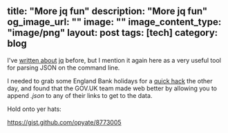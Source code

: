 title: "More jq fun"
description: "More jq fun"
og_image_url: ""
image: ""
image_content_type: "image/png"
layout: post
tags: [tech]
category: blog
---

I've [written about](2013/11/05/my-new-favourite-way-to-pretty-print-json-in-vim.html) [jq](http://stedolan.github.io/jq/) before, but I mention it again here as a very useful tool for parsing JSON on the command line.

I needed to grab some England Bank holidays for a [quick hack](https://github.com/opyate/taximeter) the other day, and found that the GOV.UK team made web better by allowing you to append *.json* to any of their links to get to the data.

Hold onto yer hats:

<a href="https://gist.github.com/opyate/8773005">https://gist.github.com/opyate/8773005</a>
